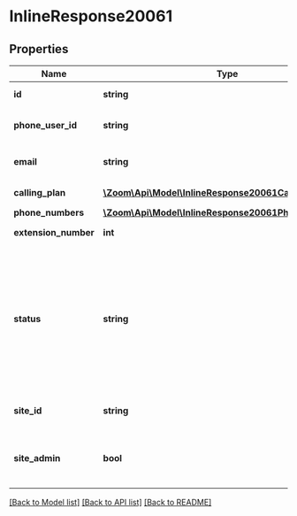 # InlineResponse20061

## Properties
Name | Type | Description | Notes
------------ | ------------- | ------------- | -------------
**id** | **string** | Zoom User Id. | [optional] 
**phone_user_id** | **string** | Zoom Phone User Id. | [optional] 
**email** | **string** | Email address of the user. | [optional] 
**calling_plan** | [**\Zoom\Api\Model\InlineResponse20061CallingPlan[]**](InlineResponse20061CallingPlan.md) | Calling Plan of the user | [optional] 
**phone_numbers** | [**\Zoom\Api\Model\InlineResponse20061PhoneNumbers[]**](InlineResponse20061PhoneNumbers.md) |  | [optional] 
**extension_number** | **int** | Extension number | [optional] 
**status** | **string** | The status of the user.&lt;br&gt; &#x60;activate&#x60;: An active user. &lt;br&gt; &#x60;deactivate&#x60;: User has been deactivated from the ZoomPhone system. | [optional] 
**site_id** | **string** | Unique Identifier for a [site](https://support.zoom.us/hc/en-us/articles/360020809672). | [optional] 
**site_admin** | **bool** | Indicates whether the user is a [site admin](https://support.zoom.us/hc/en-us/articles/360042099012) or not. | [optional] 

[[Back to Model list]](../README.md#documentation-for-models) [[Back to API list]](../README.md#documentation-for-api-endpoints) [[Back to README]](../README.md)


